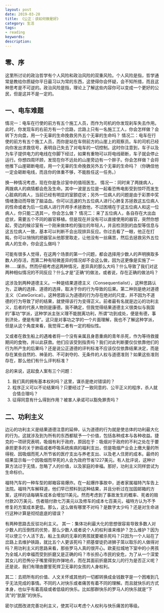 ```yaml
---
layout: post
date: 2019-03-28
title: 《公正：该如何做是好》
category: 生活
tags: 
- reading
keywords: 
description: 
---
```


[](/img/cover/justice_cover.jpeg)

## 零、序
这里所讨论的政治哲学有个人风险和政治风险的双重风险。个人风险是指，哲学通常是教给你质疑你平日最习以为常的东西，这使得你会怀疑，会不知所措，而且这种思考是不可逆的。政治风险是指，理论上了解这些内容你可以变成一个更好的公民，但是这并不是一定的。


## 一、电车难题

情况一：电车在行使的前方有五个施工人员，而作为司机的你发现刹车失去作用。此时，你发现车的右前方有一个岔路，岔路上只有一名施工工人，你会怎样做？会转下方向盘，用一个无辜的生命挽救另外五个无辜的生命吗？
情况二：电车在行使的前方有五个施工人员，而你是站在车侧前方的山崖上的观察员。车的司机已经向你发出求救信号，表明自己失去了对电车的一切控制。这时你注意到，车子以及为车子提供电力的电线在你脚下经过，如果有重物可以将电线砸断，车子就会停止运行。你想四周环顾，发现在你不远处的山崖旁边有一个胖子。你会怎样做？会将他推下山崖砸断电缆，用一个无辜的生命挽救另外五个无辜的生命吗？（你确信他一定会砸断电线，而且你的体重不够，不能胜任这一任务。）

<!-- more -->

换一种情况考虑，现在你是急诊室中的值班医生。
情况一：同时来了两拨病人，两拨病人的病情都会危及生命。其中一波是五位是一起看恐怖电影受到惊吓而发生心脏病的病人，当前已经有明显的室颤症状；另外一位病人的问题是由于彩票中奖情绪激动而导致了脑溢血。你可以迅速的为五位病人进行心肺复苏拯救这五位病人的性命或者为后一位病人进行开颅手术拯救他，不过困境在于这五位病人和这一位病人，你只能二选其一，你会怎么做？
情况二：来了五位病人，各自存在大出血症状，需要五个不同的器官移植。但是现在并没有可以直接使用的器官，突然你想起，旁边的候诊室有一个刚来做体检的强壮的年轻人，并且检测到的血型等信息与这五位病人一致，基本可以判断不会出现排异反应。你过去看了一眼，他正在打盹，你可以悄悄的把器官从他那里取走，让他没有一丝痛苦，然后去拯救另外五位病人的生命，你会这么做吗？

可能有很多人觉得，在这两个场景的第一个问题，都会选择用少数人的声明换取多数人的存活，而第二种有轻微差异的情况却不会这么做，因为这更像是实施了一种......谋杀。然而仔细考虑这两种情况，差异真的那么大吗？什么导致了我们对这两种相似情况的不同反应？什么才是”正确“的做法，或者说，存在正确的做法吗？

这涉及到两种道德主义。一种是结果道德主义（Consequentialist），这种思路认为，正确的选择、道德的选择，取决于你的行为导致的后果。第二种则是绝对道德主义（CateGorical）。这种思路认为道德的行为存在绝对的尺度，并不因为不道德的行为导致了好的结果，就使得该行为变得正义。前者最有名就是边沁的功利主义，后者的代表人物则是康德。我不确定，但我觉得结果道德主义很类似与我国的”事功“学派，这种学派主张义理不能脱离功利，所谓“功到成处，便是有德，事到济处，便是有理”。这只是对事功之学的一个片面理解，我也不了解这种学派，但是从这个角度来看，我觉得二者有一定的相似性。

又或者在救生船上的遇难者将一个没有亲属且身患重病的青年杀死，作为等待救援期间的食物，并以此获救。他们应该受到指责吗？我们对此判断要仅仅依靠他们的行为所产生的后果吗？还是说公正道德的评判标准不应该仅仅依靠结果决定，而是存在某些自然的、神圣的、不可剥夺的、无条件的人权与道德准则？如果这些准则存在，那么他们有什么评判标准？

总的来说，这起食人案有三个问题：
1. 我们真的拥有基本权利吗？这里，谋杀是绝对错误的？
2. 程序正义可以不论结果吗？只要经过了一致同意的、公平正义的程序，杀人就合情合理吗？
3. 征得同意有什么得到作用？被害人承诺可以豁免罪责吗？

## 二、功利主义

边沁的功利主义是结果道德注意的延伸，认为道德的行为就是使总体的功利最大化的行为。这就涉及到为所有的东西都赋予一个价值，包括各种成本与各种收益。捷克的一项研究表明，吸烟有利于政府，原因在于：吸烟对于政府的不利之处在于要承担更多的关于肺癌或者呼吸系统疾病的福利支出，但是吸烟产业会上缴大量的所得税、因吸烟而死人所节省的医疗支出与养老支出、以及老人住房的成本。最终的结果显示每一个因吸烟而早死的人会为政府节省1227美元。有人批评说，这种计算方法过于无情，忽略了人的价值，以及家庭的幸福。那好，功利主义同样尝试为生命标价。

福特汽车的一种车型的邮箱容易爆炸。在一起爆炸事故中，逝者家属福特汽车告上法院。福特汽车解释道，他们早已预料到这种结果，并且分析过在加固邮箱的方案，这样的话每辆车成本会增加11美元。然而考虑到了事故发生的概率、死者的赔付款20万美元、伤者赔付款七万美元以及修车的成本七百美元，福特方认为不予修复的方案成本更低。那么，这么做有哪里不对吗？是数字太少吗？还是对生命进行这种计算是彻彻底底的错误？

有两种思路去反驳功利主义。
其一：集体功利最大化的思想很容易导致多数人对少数人的压倒性的优势，那么少数人或者说个人的权利谁来维护？怎么维护？因为可以使三个人活下去，船上生病的无辜的男孩就要被杀死吗？只因为一个人站在了岔路上去维护铁路，就比五个人更该死吗？把基督徒扔进狮子笼以取乐的人做得对吗？用功利主义的思路来看，那些罗马人真的很开心。欧麦拉城地下室中的小男孩为全城人的幸福而受到折磨又是正确的吗？市长担心市民的安危，为了从一个深爱其女儿的恐怖分子嘴里得到炸弹地点，而在其面前折磨其女儿的行为是否正义呢？还是说，我们有理由要誓死捍卫无辜的女孩的人身权利。

其二：去把所有的价值、人文关怀或其他的一切都转换成金钱数字是一个困难到几乎无法完成的事情。不同的人对快乐或者痛苦有着不同的理解。而且就快乐的方式本身，也似乎有着高级或者低级的快乐。比如那群快乐的罗马人的快乐就是“下流”的“肮脏”的快乐。

密尔试图改进完善功利主义，使其可以考虑个人权利与快乐痛苦的等级。
